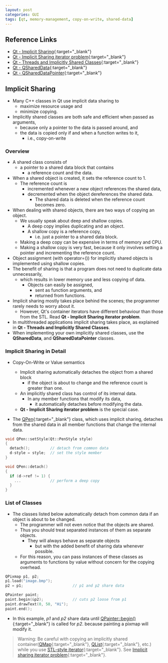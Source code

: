 ```yaml
---
layout: post
categories: GUI
tags: [qt, memory-management, copy-on-write, shared-data]
---
```


## Reference Links

- [Qt - Implicit Sharing](<https://doc.qt.io/qt-6/implicit-sharing.html>){:target="_blank"}
- [Qt - Implicit Sharing iterator problem](<https://doc.qt.io/qt-6/containers.html#implicit-sharing-iterator-problem>){:target="_blank"}
- [Qt - Threads and Implicitly Shared Classes](<https://doc.qt.io/qt-6/threads-modules.html#threads-and-implicitly-shared-classes>){:target="_blank"}
- [Qt - QSharedData](<https://doc.qt.io/qt-6/qshareddata.html>){:target="_blank"}
- [Qt - QSharedDataPointer](<https://doc.qt.io/qt-6/qshareddatapointer.html>){:target="_blank"}

## Implicit Sharing

- Many C++ classes in Qt use implicit data sharing to
  - maximize resource usage and
  - minimize copying.
- Implicitly shared classes are both safe and efficient when passed as arguments,
  - because only a pointer to the data is passed around, and
  - the data is copied only if and when a function writes to it,
    - i.e., copy-on-write

### Overview

- A shared class consists of
  - a pointer to a shared data block that contains
    - a reference count and the data.
- When a shared object is created, it sets the reference count to 1.
  - The reference count is
    - incremented whenever a new object references the shared data,
    - decremented when the object dereferences the shared data.
      - The shared data is deleted when the reference count becomes zero.
- When dealing with shared objects, there are two ways of copying an object.
  - We usually speak about deep and shallow copies.
    - A deep copy implies duplicating and an object.
    - A shallow copy is a reference copy,
      - i.e. just a pointer to a shared data block.
  - Making a deep copy can be expensive in terms of memory and CPU.
  - Making a shallow copy is very fast, because it only involves setting a pointer and incrementing the reference count.
- Object assignment (with operator=()) for implicitly shared objects is implemented using shallow copies.
- The benefit of sharing is that a program does not need to duplicate data unnecessarily,
  - which results in lower memory use and less copying of data.
    - Objects can easily be assigned,
      - sent as function arguments, and
      - returned from functions.
- Implicit sharing mostly takes place behind the scenes; the programmer rarely needs to worry about it.
  - However, Qt's container iterators have different behaviour than those from the STL. Read **Qt - Implicit Sharing iterator problem**.
- In multithreaded applications implicit sharing takes place, as explained in **Qt - Threads and Implicitly Shared Classes**.
- When implementing your own implicitly shared classes, use the **QSharedData**, and **QSharedDataPointer** classes.

### Implicit Sharing in Detail

- Copy-On-Write or Value semantics
  - Implicit sharing automatically detaches the object from a shared block
    - if the object is about to change and the reference count is greater than one.
  - An implicitly shared class has control of its internal data.
    - In any member functions that modify its data,
      - it automatically detaches before modifying the data.
  - **Qt - Implicit Sharing iterator problem** is the special case.

- The [QPen](<https://doc.qt.io/qt-6/qpen.html>){:target="_blank"} class, which uses implicit sharing, detaches from the shared data in all member functions that change the internal data.

```cpp
void QPen::setStyle(Qt::PenStyle style)
{
  detach();         // detach from common data
  d-style = style;  // set the style member
}

void QPen::detach()
{
  if (d->ref != 1) {
    ...             // perform a deep copy
  }
}
```

### List of Classes

- The classes listed below automatically detach from common data if an object is about to be changed.
  - The programmer will not even notice that the objects are shared.
  - Thus you should treat separated instances of them as separate objects.
    - They will always behave as separate objects
      - but with the added benefit of sharing data whenever possible.
  - For this reason, you can pass instances of these classes as arguments to functions by value without concern for the copying overhead.

```cpp
QPixmap p1, p2;
p1.load("image.bmp");
p2 = p1;                      // p1 and p2 share data

QPainter paint;
paint.begin(&p2);             // cuts p2 loose from p1
paint.drawText(0, 50, "Hi");
paint.end();
```

- In this example, *p1* and *p2* share data until [QPainter::begin()](<https://doc.qt.io/qt-6/qpainter.html#begin>){:target="_blank"} is called for *p2*. because painting a pixmap will modify it.
 > Warning: Be careful with copying an implicitly shared container([QMap](<https://doc.qt.io/qt-6/qmap.html>){:target="_blank"}, [QList](<https://doc.qt.io/qt-6/qlist.html>){:target="_blank"}, etc.) while you use [STL-style iterator](<https://doc.qt.io/qt-6/containers.html#stl-style-iterators>){:target="_blank"}. See [Implicit sharing iterator problem](<https://doc.qt.io/qt-6/containers.html#implicit-sharing-iterator-problem>){:target="_blank"}.
